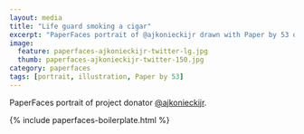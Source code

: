 ```yaml
---
layout: media
title: "Life guard smoking a cigar"
excerpt: "PaperFaces portrait of @ajkonieckijr drawn with Paper by 53 on an iPad."
image: 
  feature: paperfaces-ajkonieckijr-twitter-lg.jpg
  thumb: paperfaces-ajkonieckijr-twitter-150.jpg
category: paperfaces
tags: [portrait, illustration, Paper by 53]
---
```


PaperFaces portrait of project donator [@ajkonieckijr](http://twitter.com/ajkonieckijr).

{% include paperfaces-boilerplate.html %}